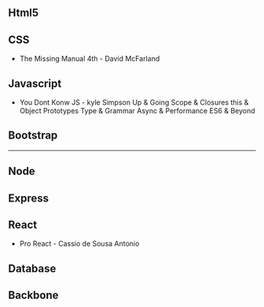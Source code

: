 ## Html5

## CSS

- The Missing Manual 4th - David McFarland

## Javascript
- You Dont Konw JS - kyle Simpson
    Up & Going
    Scope & Closures
    this & Object Prototypes
    Type & Grammar
   Async & Performance
   ES6 & Beyond

## Bootstrap
*******************************************************
## Node
## Express

## React
- Pro React - Cassio de Sousa Antonio

## Database
## Backbone

